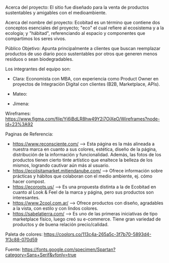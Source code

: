 Acerca del proyecto:
El sitio fue diseñado para la venta de productos sustentables y amigables con el medioambiente. 

Acerca del nombre del proyecto:
Ecobitad es un término que contiene dos conceptos esenciales del proyecto; "eco" el cual refiere al ecosistema y a la ecología; y "hábitad", referenciando al espacio y componentes que compartimos los seres vivos.

Público Objetivo: 
Apunta principalmente a clientes que buscan reemplazar productos de uso diario poco sustentables por otros que generen menos residuos o sean biodegradables.

Los integrantes del equipo son:
- Clara: Economista con MBA, con experiencia como Product Owner en proyectos de Integración Digital con clientes (B2B, Marketplace, APIs).

- Mateo:

- Jimena:


Wireframes:
https://www.figma.com/file/Yj6jBdLR8hw49Y2i7OjXeO/Wireframes?node-id=23%3A92


Paginas de Referencia:
- https://www.reconsciente.com/  --> Esta página es la más alineada a nuestra marca en cuanto a sus colores, estética, diseño de la página, distribución de la información y funcionalidad. Además, las fotos de los productos tienen cierto tinte artístico que enaltece la belleza de los mismos, logrando cautivar aún más al usuario.
- https://ecolisitamarket.mitiendanube.com/  --> Ofrece información sobre prácticas y hábitos que colaboran con el medio ambiente, ej. cómo hacer compost.
- https://ecoroots.us/  --> Es una propuesta distinta a la de Ecobitad en cuanto al Look & Feel de la marca y página, pero sus productos son interesantes.
- https://www.2cool.com.ar/  --> Ofrece productos con diseño, agradables a la vista, con estilo y con lindos colores.
- https://sabelatierra.com/  --> Es uno de las primeras iniciativas de tipo marketplace físico, luego creó su e-commerce. Tiene gran variedad de productos y de buena relación precio/calidad.


Paleta de colores: 
https://coolors.co/113c4a-265a5c-3f7b70-5893d4-1f3c88-070d59

Fuente: 
https://fonts.google.com/specimen/Spartan?category=Sans+Serif&vfonly=true

